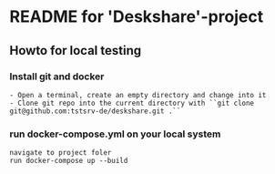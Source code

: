 # README for 'Deskshare'-project

## Howto for local testing 

### Install git and docker
```shell
- Open a terminal, create an empty directory and change into it
- Clone git repo into the current directory with ``git clone git@github.com:tstsrv-de/deskshare.git .``
```



### run docker-compose.yml on your local system
```shell
navigate to project foler 
run docker-compose up --build
```
